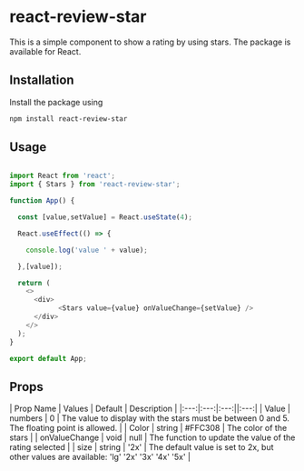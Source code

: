 # react-review-star

This is a simple component to show a rating by using stars. The package is available for React.

## Installation

Install the package using 
```bash
npm install react-review-star
```

## Usage

```Javascript

import React from 'react';
import { Stars } from 'react-review-star';

function App() {

  const [value,setValue] = React.useState(4);

  React.useEffect(() => {

    console.log('value ' + value);

  },[value]);

  return (
    <>
      <div>
            <Stars value={value} onValueChange={setValue} />
      </div>
    </>
  );
}

export default App;
```

## Props

| Prop Name | Values  | Default | Description |
|:---:|:---:|:---:||:---:|
| Value | numbers | 0 | The value to display with the stars must be between 0 and 5. The floating point is allowed. |
| Color | string | #FFC308 | The color of the stars |
| onValueChange | void | null | The function to update the value of the rating selected |
| size | string | '2x' | The default value is set to 2x, but other values are available: 'lg' '2x' '3x' '4x' '5x' |

